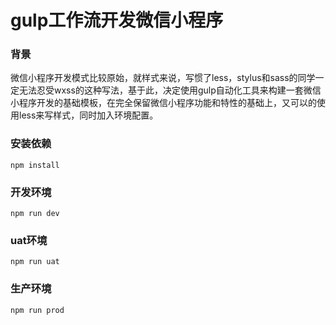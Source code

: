 # gulp工作流开发微信小程序
### 背景
微信小程序开发模式比较原始，就样式来说，写惯了less，stylus和sass的同学一定无法忍受wxss的这种写法，基于此，决定使用gulp自动化工具来构建一套微信小程序开发的基础模板，在完全保留微信小程序功能和特性的基础上，又可以的使用less来写样式，同时加入环境配置。
### 安装依赖
```
npm install
```
### 开发环境
```
npm run dev
```
### uat环境
```
npm run uat
```
### 生产环境
```
npm run prod
```
